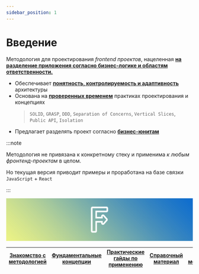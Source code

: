 ```yaml
---
sidebar_position: 1
---
```


# Введение

Методология для проектирования *frontend проектов*, нацеленная [**на разделение приложения согласно бизнес-логике и областям ответственности.**][refs-splitting]

- Обеспечивает [**понятность, контролируемость и адаптивность**][refs-arch-req] архитектуры
- Основана на [**проверенных временем**][refs-motivation-why] практиках проектирования и концепциях
    > `SOLID`, `GRASP`, `DDD`, `Separation of Concerns`, `Vertical Slices`, `Public API`, `Isolation`
- Предлагает разделять проект согласно [**бизнес-юнитам**][ext-ubiq-lang]

:::note

Методология не привязана к конкретному стеку и применима *к любым фронтенд-проектам* в целом.

Но текущая версия приводит примеры и проработана на базе связки `JavaScript` + `React`

:::

![feature-sliced-banner](/img/banner.jpg)

[Знакомство с методологией][refs-getstarted] | [Фундаментальные концепции][refs-concepts] | [Практические гайды по применению][refs-guides] | [Справочный материал][refs-reference] | [О методолологии][refs-about]
|---|---|---|---|---|

[refs-getstarted]: /docs/get-started/overview
[refs-concepts]: /docs/concepts/architecture
[refs-guides]: /docs/guides/migration-from-v1
[refs-reference]: /docs/reference/glossary
[refs-about]: /docs/about/mission

[refs-splitting]: /docs/concepts/app-splitting
[refs-arch-req]: https://feature-sliced.design/docs/concepts/architecture#требования
[refs-motivation-why]: https://feature-sliced.design/docs/get-started/motivation#-почему-не-хватает-существующих-решений

[ext-ubiq-lang]: https://thedomaindrivendesign.io/developing-the-ubiquitous-language
